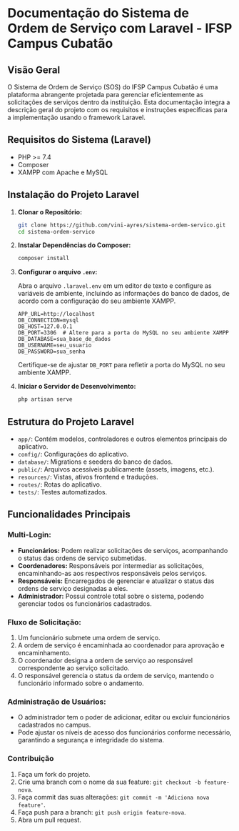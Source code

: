 # Documentação do Sistema de Ordem de Serviço com Laravel - IFSP Campus Cubatão

## Visão Geral

O Sistema de Ordem de Serviço (SOS) do IFSP Campus Cubatão é uma plataforma abrangente projetada para gerenciar eficientemente as solicitações de serviços dentro da instituição. Esta documentação integra a descrição geral do projeto com os requisitos e instruções específicas para a implementação usando o framework Laravel.

## Requisitos do Sistema (Laravel)

- PHP >= 7.4
- Composer
- XAMPP com Apache e MySQL

## Instalação do Projeto Laravel

1. **Clonar o Repositório:**
   ```bash
   git clone https://github.com/vini-ayres/sistema-ordem-servico.git
   cd sistema-ordem-servico
   ```

2. **Instalar Dependências do Composer:**
   ```bash
   composer install
   ```

3. **Configurar o arquivo `.env`:**

   Abra o arquivo `.laravel.env` em um editor de texto e configure as variáveis de ambiente, incluindo as informações do banco de dados, de acordo com a configuração do seu ambiente XAMPP.
      ```dotenv
      APP_URL=http://localhost
      DB_CONNECTION=mysql
      DB_HOST=127.0.0.1
      DB_PORT=3306  # Altere para a porta do MySQL no seu ambiente XAMPP
      DB_DATABASE=sua_base_de_dados
      DB_USERNAME=seu_usuario
      DB_PASSWORD=sua_senha
      ```
      Certifique-se de ajustar `DB_PORT` para refletir a porta do MySQL no seu ambiente XAMPP.

4. **Iniciar o Servidor de Desenvolvimento:**
   ```bash
   php artisan serve
   ```

## Estrutura do Projeto Laravel

- `app/`: Contém modelos, controladores e outros elementos principais do aplicativo.
- `config/`: Configurações do aplicativo.
- `database/`: Migrations e seeders do banco de dados.
- `public/`: Arquivos acessíveis publicamente (assets, imagens, etc.).
- `resources/`: Vistas, ativos frontend e traduções.
- `routes/`: Rotas do aplicativo.
- `tests/`: Testes automatizados.

## Funcionalidades Principais

### Multi-Login:

- **Funcionários:** Podem realizar solicitações de serviços, acompanhando o status das ordens de serviço submetidas.
- **Coordenadores:** Responsáveis por intermediar as solicitações, encaminhando-as aos respectivos responsáveis pelos serviços.
- **Responsáveis:** Encarregados de gerenciar e atualizar o status das ordens de serviço designadas a eles.
- **Administrador:** Possui controle total sobre o sistema, podendo gerenciar todos os funcionários cadastrados.

### Fluxo de Solicitação:

1. Um funcionário submete uma ordem de serviço.
2. A ordem de serviço é encaminhada ao coordenador para aprovação e encaminhamento.
3. O coordenador designa a ordem de serviço ao responsável correspondente ao serviço solicitado.
4. O responsável gerencia o status da ordem de serviço, mantendo o funcionário informado sobre o andamento.

### Administração de Usuários:

- O administrador tem o poder de adicionar, editar ou excluir funcionários cadastrados no campus.
- Pode ajustar os níveis de acesso dos funcionários conforme necessário, garantindo a segurança e integridade do sistema.

### Contribuição

1. Faça um fork do projeto.
2. Crie uma branch com o nome da sua feature: `git checkout -b feature-nova`.
3. Faça commit das suas alterações: `git commit -m 'Adiciona nova feature'`.
4. Faça push para a branch: `git push origin feature-nova`.
5. Abra um pull request.
